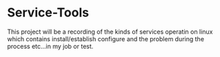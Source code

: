 # Service-Tools
This project  will be a recording of the kinds of services operatin on linux which contains install/establish configure and the problem during the process etc...in my job or test.
